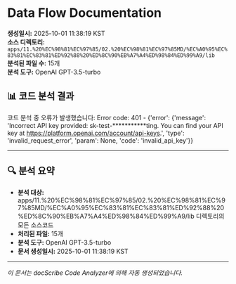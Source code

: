# Data Flow Documentation

**생성일시:** 2025-10-01 11:38:19 KST  
**소스 디렉토리:** `apps/11.%20%EC%98%81%EC%97%85/02.%20%EC%98%81%EC%97%85MD/%EC%A0%95%EC%83%81%EC%83%81%ED%92%88%20%ED%8C%90%EB%A7%A4%ED%98%84%ED%99%A9/lib`  
**분석된 파일 수:** 15개  
**분석 도구:** OpenAI GPT-3.5-turbo

## 📊 코드 분석 결과

코드 분석 중 오류가 발생했습니다: Error code: 401 - {'error': {'message': 'Incorrect API key provided: sk-test-***********ting. You can find your API key at https://platform.openai.com/account/api-keys.', 'type': 'invalid_request_error', 'param': None, 'code': 'invalid_api_key'}}

---

## 🔍 분석 요약

- **분석 대상:** apps/11.%20%EC%98%81%EC%97%85/02.%20%EC%98%81%EC%97%85MD/%EC%A0%95%EC%83%81%EC%83%81%ED%92%88%20%ED%8C%90%EB%A7%A4%ED%98%84%ED%99%A9/lib 디렉토리의 모든 소스코드
- **처리된 파일:** 15개
- **분석 도구:** OpenAI GPT-3.5-turbo
- **문서 생성일시:** 2025-10-01 11:38:19 KST

---
*이 문서는 docScribe Code Analyzer에 의해 자동 생성되었습니다.*

